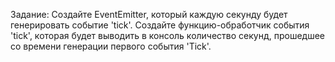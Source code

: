  Задание:
 Создайте EventEmitter, который каждую секунду будет генерировать
 событие 'tick'. Создайте функцию-обработчик события 'tick', которая
 будет выводить в консоль количество секунд,
 прошедшее со времени генерации первого события 'Tick'.